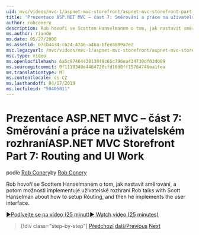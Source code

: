```yaml
---
uid: mvc/videos/mvc-1/aspnet-mvc-storefront/aspnet-mvc-storefront-part-7-routing-and-ui-work
title: 'Prezentace ASP.NET MVC – část 7: Směrování a práce na uživatelském rozhraní | Dokumentace Microsoftu'
author: robconery
description: Rob hovoří se Scottem Hanselmanem o tom, jak nastavit směrování, a potom možnosti implementuje uživatelské rozhraní.
ms.author: riande
ms.date: 05/27/2008
ms.assetid: 07cb4434-cb24-4746-a4ba-bfeea889a7e2
msc.legacyurl: /mvc/videos/mvc-1/aspnet-mvc-storefront/aspnet-mvc-storefront-part-7-routing-and-ui-work
msc.type: video
ms.openlocfilehash: 6a5c9746443813849c65c796ea434730df03d009
ms.sourcegitcommit: 0f1119340e4464720cfd16d0ff15764746ea1fea
ms.translationtype: MT
ms.contentlocale: cs-CZ
ms.lasthandoff: 04/17/2019
ms.locfileid: "59405011"
---
```

# <a name="aspnet-mvc-storefront-part-7-routing-and-ui-work"></a><span data-ttu-id="585ab-103">Prezentace ASP.NET MVC – část 7: Směrování a práce na uživatelském rozhraní</span><span class="sxs-lookup"><span data-stu-id="585ab-103">ASP.NET MVC Storefront Part 7: Routing and UI Work</span></span>

<span data-ttu-id="585ab-104">podle [Rob Conery](https://github.com/robconery)</span><span class="sxs-lookup"><span data-stu-id="585ab-104">by [Rob Conery](https://github.com/robconery)</span></span>

<span data-ttu-id="585ab-105">Rob hovoří se Scottem Hanselmanem o tom, jak nastavit směrování, a potom možnosti implementuje uživatelské rozhraní.</span><span class="sxs-lookup"><span data-stu-id="585ab-105">Rob talks with Scott Hanselman about how to setup Routing, and then he implements the user interface.</span></span>

[<span data-ttu-id="585ab-106">&#9654;Podívejte se na video (25 minut)</span><span class="sxs-lookup"><span data-stu-id="585ab-106">&#9654; Watch video (25 minutes)</span></span>](https://channel9.msdn.com/Blogs/ASP-NET-Site-Videos/aspnet-mvc-storefront-part-7-routing-and-ui-work)

> [!div class="step-by-step"]
> <span data-ttu-id="585ab-107">[Předchozí](aspnet-mvc-storefront-part-6-finishing-the-repository-and-initial-ui-work.md)
> [další](aspnet-mvc-storefront-part-8-testing-controllers-iteration-1-complete.md)</span><span class="sxs-lookup"><span data-stu-id="585ab-107">[Previous](aspnet-mvc-storefront-part-6-finishing-the-repository-and-initial-ui-work.md)
[Next](aspnet-mvc-storefront-part-8-testing-controllers-iteration-1-complete.md)</span></span>
